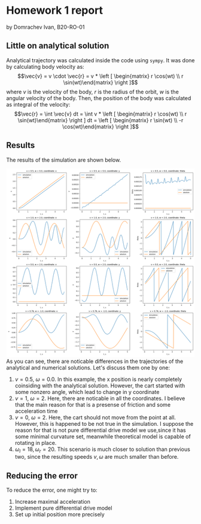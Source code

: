 # Homework 1 report
by Domrachev Ivan, B20-RO-01


## Little on analytical solution
Analytical trajectory was calculated inside the code using `sympy`. It was done by 
calculating body velocity as:
$$\vec{v} = v \cdot \vec{r} = v * \left [ \begin{matrix} r \cos(wt) \\ r \sin(wt)\end{matrix} \right ]$$ 
where $v$ is the velocity of the body, $r$ is the radius of the orbit, $w$ is the angular velocity of the body.
Then, the position of the body was calculated as integral of the velocity:
$$\vec{r} = \int \vec{v} dt = \int v * \left [ \begin{matrix} r \cos(wt) \\ r \sin(wt)\end{matrix} \right ] dt = \left [ \begin{matrix} r \sin(wt) \\ -r \cos(wt)\end{matrix} \right ]$$

## Results
The results of the simulation are shown below. 

![](hw1_arm.png)
As you can see, there are noticable differences in the trajectories of the analytical and numerical solutions. Let's discuss them one by one:
1. $v = 0.5,\ \omega = 0.0$. In this example, the x position is nearly completely coinsiding with the analytical solution. However, the cart started with some nonzero angle, which lead to change in y coordinate
2. $v = 1,\ \omega = 2$. Here, there are noticable in all the coordinates. I believe that the main reason for that is a presense of friction and some acceleration time
3. $v = 0,\ \omega = 2$. Here, the cart should not move from the point at all. However, this is happened to be not true in the simulation. I suppose the reason for that is not pure differential drive model we use,since it has some minimal curvature set, meanwhile theoretical model is capable of rotating in place.
4. $\omega_l = 18, \omega_r = 20$. This scenario is much closer to solution than previous two, since the resulting speeds $v, \omega$ are much smaller than before. 

## Reducing the error
To reduce the error, one might try to:
1. Increase maximal acceleration
2. Implement pure differential drive model
3. Set up initial position more precisely
   